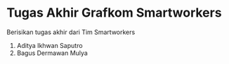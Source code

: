 # Tugas Akhir Grafkom Smartworkers
Berisikan tugas akhir dari Tim Smartworkers
1. Aditya Ikhwan Saputro
2. Bagus Dermawan Mulya
